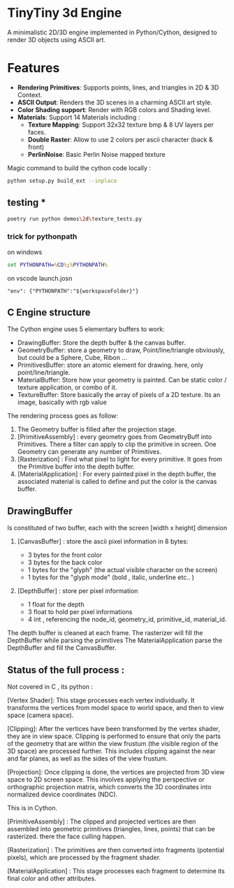 

# TinyTiny 3d Engine 

A minimalistic 2D/3D engine implemented in Python/Cython, designed to render 3D objects using ASCII art.

# Features

* **Rendering Primitives**: Supports points, lines, and triangles in 2D & 3D Context.
* **ASCII Output**: Renders the 3D scenes in a charming ASCII art style.
* **Color Shading support**: Render with RGB colors and Shading level.
* **Materials**: Support 14 Materials including :
    * **Texture Mapping**: Support 32x32 texture bmp & 8 UV layers per faces. 
    * **Double Raster**: Allow to use 2 colors per ascii character (back & front)
    * **PerlinNoise**: Basic Perlin Noise mapped texture




Magic command to build the cython code locally : 

```bash 
python setup.py build_ext --inplace
```


## testing *

```bash 
poetry run python demos\2d\texture_tests.py

```



### trick for pythonpath 


on windows

```bat
set PYTHONPATH=%CD%;%PYTHONPATH%
```

on vscode  launch.josn

```
"env": {"PYTHONPATH":"${workspaceFolder}"}
```



## C Engine structure 

The Cython engine uses 5 elementary buffers to work:

* DrawingBuffer: Store the depth buffer & the canvas buffer. 
* GeometryBuffer: store a geometry to draw, Point/line/triangle obviously, but could be a Sphere, Cube, Ribon ... 
* PrimitivesBuffer: store an atomic element for drawing. here, only point/line/triangle.
* MaterialBuffer: Store how your geometry is painted. Can be static color / texture application, or combo of it.   
* TextureBuffer: Store basically the array of pixels of a 2D texture. Its an image, basically with rgb value 

The rendering process goes as follow:

1. The Geometry buffer is filled after the projection stage. 
2. [PrimitiveAssembly] : every geometry goes from GeometryBuff into Primitives. There a filter can apply to clip the primitive in screen. One Geometry can generate any number of Primitives.
3. [Rasterization] : Find what pixel to light for every primitive. It goes from the Primitive buffer into the depth buffer.
4. [MaterialApplication] : For every painted pixel in the depth buffer, the associated material is called to define and put the color is the canvas buffer.


## DrawingBuffer

Is constituted of two buffer, each with the screen [width x height]  dimension

1. [CanvasBuffer] : store the ascii pixel information in 8 bytes:
    * 3 bytes for the front color
    * 3 bytes for the back color
    * 1 bytes for the "glyph"     (the actual visible character on the screen)
    * 1 bytes for the "glyph mode"   (bold , italic, underline etc.. )

2. [DepthBuffer] : store per pixel information
    * 1 float for the depth
    * 3 float to hold per pixel informations
    * 4 int  , referencing the node_id, geometry_id, primitive_id, material_id.  




The depth buffer is cleaned at each frame.
The rasterizer will fill the DepthBuffer while parsing the primitives
The MaterialApplication parse the DepthBuffer and fill the CanvasBuffer. 





## Status of the full process :

Not covered in C , its python :



[Vertex Shader]: This stage processes each vertex individually. It transforms the vertices from model space to world space, and then to view space (camera space).

[Clipping]: After the vertices have been transformed by the vertex shader, they are in view space. Clipping is performed to ensure that only the parts of the geometry that are within the view frustum (the visible region of the 3D space) are processed further. This includes clipping against the near and far planes, as well as the sides of the view frustum.

[Projection]: Once clipping is done, the vertices are projected from 3D view space to 2D screen space. This involves applying the perspective or orthographic projection matrix, which converts the 3D coordinates into normalized device coordinates (NDC).

This is in Cython.


[PrimitiveAssembly] : The clipped and projected vertices are then assembled into geometric primitives (triangles, lines, points) that can be rasterized. there the face culling happen.

[Rasterization] : The primitives are then converted into fragments (potential pixels), which are processed by the fragment shader.

[MaterialApplication] : This stage processes each fragment to determine its final color and other attributes.


